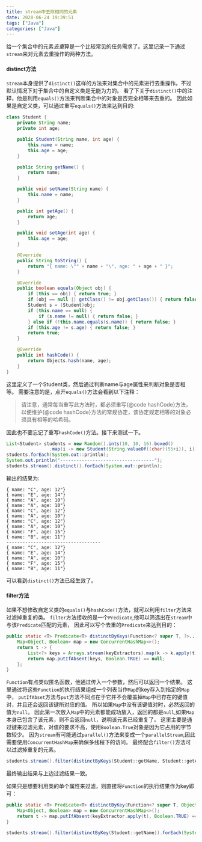 ```yaml
---
title: stream中去除相同的元素
date: 2020-06-24 19:39:51
tags: ["Java"]
categories: ["Java"]
---
```


给一个集合中的元素*去重*算是一个比较常见的任务需求了。这里记录一下通过`stream`来对元素去重操作的两种方法。

#### distinct方法
`stream`本身提供了`distinct()`这样的方法来对集合中的元素进行去重操作。不过默认情况下对于集合中的自定义类是无能为力的。
看了下关于`distinct()`中的注释，他是利用`equals()`方法来判断集合中的对象是否完全相等来去重的。
因此如果是自定义类，可以通过重写`equals()`方法来达到目的:
```java
class Student {
    private String name;
    private int age;

    public Student(String name, int age) {
        this.name = name;
        this.age = age;
    }

    public String getName() {
        return name;
    }

    public void setName(String name) {
        this.name = name;
    }

    public int getAge() {
        return age;
    }

    public void setAge(int age) {
        this.age = age;
    }

    @Override
    public String toString() {
        return "{ name: \"" + name + "\", age: " + age + " }";
    }

    @Override
    public boolean equals(Object obj) {
        if (this == obj) { return true; }
        if (obj == null || getClass() != obj.getClass()) { return false; }
        Student s = (Student)obj;
        if (this.name == null) {
            if (s.name != null) { return false; }
        } else if (!this.name.equals(s.name)) { return false; }
        if (this.age != s.age) { return false; }
        return true;
    }

    @Override
    public int hashCode() {
        return Objects.hash(name, age);
    }
}
```
这里定义了一个Student类，然后通过判断name与age属性来判断对象是否相等。
需要注意的是，点开`equals()`方法会看到以下注释：
> 请注意，通常每当重写此方法时，都必须重写{@code hashCode}方法，以便维护{@code hashCode}方法的常规协定，该协定规定相等的对象必须具有相等的哈希码。

因此也不要忘记了重写`hashCode()`方法。接下来测试一下。
```java
List<Student> students = new Random().ints(10, 10, 16).boxed()
                .map(i -> new Student(String.valueOf((char)(55+i)), i)).collect(Collectors.toList());
students.forEach(System.out::println);
System.out.println("-----------------------------------");
students.stream().distinct().forEach(System.out::println);
```
输出的结果为:
```
{ name: "C", age: 12"}
{ name: "E", age: 14"}
{ name: "A", age: 10"}
{ name: "A", age: 10"}
{ name: "C", age: 12"}
{ name: "A", age: 10"}
{ name: "C", age: 12"}
{ name: "A", age: 10"}
{ name: "F", age: 15"}
{ name: "B", age: 11"}
-----------------------------------
{ name: "C", age: 12"}
{ name: "E", age: 14"}
{ name: "A", age: 10"}
{ name: "F", age: 15"}
{ name: "B", age: 11"}
```

可以看到`distinct()`方法已经生效了。


#### filter方法

如果不想修改自定义类的`equals()`与`hashCode()`方法，就可以利用`filter`方法来过滤掉重复的类。
`filter`方法接收的是一个`Predicate`,他可以筛选出在`stream`中与该`Predicate`匹配的元素，
因此可以写个去重的`Predicate`来达到目的：
```java
public static <T> Predicate<T> distinctByKeys(Function<? super T, ?>... keyExtractors) {
    Map<Object, Boolean> map = new ConcurrentHashMap<>();
    return t -> {
        List<?> keys = Arrays.stream(keyExtractors).map(k -> k.apply(t)).collect(Collectors.toList());
        return map.putIfAbsent(keys, Boolean.TRUE) == null;
    };
}
```
`Function`有点类似匿名函数，他通过传入一个参数，然后可以返回一个结果。
这里通过将这些`Function`的执行结果组成一个列表当作`Map`的key存入到指定的`Map`中，
`putIfAbset`方法与`put`方法不同点在于它并不会覆盖掉`Map`中已存在的键值对，并且还会返回该键所对应的值。
所以如果`Map`中没有该键值对时，必然返回的值为`null`。
因此第一次放入`Map`中的元素都能成功放入，返回的都是`null`,如果`Map`本身已包含了该元素，则不会返回`null`，说明该元素已经重复了。
这里主要是通过键来过滤元素，对值的要求不高，使用`Boolean.True`对象是因为它占用的字节数较少。
因为`stream`有可能通过`parallel()`方法来变成一个`parallelStream`,因此需要使用`ConcurrentHashMap`来确保多线程下的访问。
最终配合`filter()`方法可以过滤掉重复的元素。
```java
students.stream().filter(distinctByKeys(Student::getName, Student::getAge)).forEach(System.out::println);
```
最终输出结果与上边过滤结果一致。

如果只是想要利用类的单个属性来过滤，则直接将`Function`的执行结果作为key即可：
```java
public static <T> Predicate<T> distinctByKey(Function<? super T, Object> keyExtractor) {
    Map<Object, Boolean> map = new ConcurrentHashMap<>();
    return t -> map.putIfAbsent(keyExtractor.apply(t), Boolean.TRUE) == null;
}

students.stream().filter(distinctByKey(Student::getName)).forEach(System.out::println);
```


